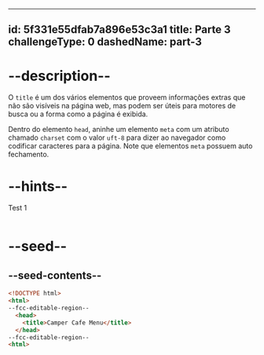 
---
id: 5f331e55dfab7a896e53c3a1
title: Parte 3
challengeType: 0
dashedName: part-3
---

# --description--

O `title` é um dos vários elementos que proveem informações extras que não são visíveis na página web, mas podem ser úteis para motores de busca ou a forma como a página é exibida.

Dentro do elemento `head`, aninhe um elemento `meta` com um atributo chamado `charset` com o valor `uft-8` para dizer ao navegador como codificar caracteres para a página. Note que elementos `meta` possuem auto fechamento. 

# --hints--

Test 1

```js

```

# --seed--

## --seed-contents--

```html
<!DOCTYPE html>
<html>
--fcc-editable-region--
  <head>
    <title>Camper Cafe Menu</title>
  </head>
--fcc-editable-region--
<html>
```

